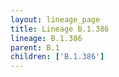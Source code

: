 ```yaml
---
layout: lineage_page
title: Lineage B.1.386
lineage: B.1.386
parent: B.1
children: ['B.1.386']
---
```

